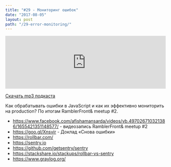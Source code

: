 ```yaml
---
title: "#29 - Мониторинг ошибок"
date: "2017-08-05"
layout: post
path: "/29-error-monitoring/"
---
```


<iframe width="100%" height="166" scrolling="no" frameborder="no" src="https://w.soundcloud.com/player/?url=https%3A//api.soundcloud.com/tracks/336559932&amp;color=ff5500&amp;auto_play=false&amp;hide_related=false&amp;show_comments=true&amp;show_user=true&amp;show_reposts=false"></iframe>

<a href="https://5minreact.podster.fm/29/download/audio.mp3?download=yes&media=file"><i class="fa fa-download"></i> Скачать mp3 подкаста</a>

Как обрабатывать ошибки в JavaScript и как их эффективно мониторить на production? По итогам RamblerFront& meetup #2.

- https://www.facebook.com/afishamansarda/videos/vb.497026710321386/1655421351148577/ - видеозапись RamblerFront& meetup #2
- https://goo.gl/Xnsvir - Доклад «Снова ошибки»
- https://rollbar.com/
- https://sentry.io
- https://github.com/getsentry/sentry
- https://stackshare.io/stackups/rollbar-vs-sentry
- https://www.graylog.org/
